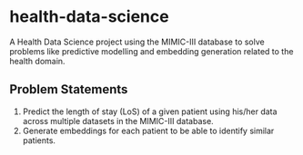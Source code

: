 # health-data-science
A Health Data Science project using the MIMIC-III database to solve problems like predictive modelling and embedding generation related to the health domain.

## Problem Statements
1. Predict the length of stay (LoS) of a given patient using his/her data across multiple datasets in the MIMIC-III database.
2. Generate embeddings for each patient to be able to identify similar patients.
